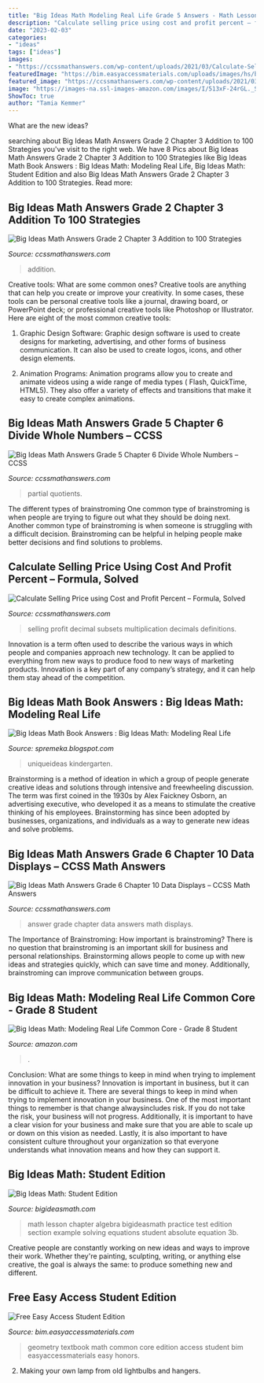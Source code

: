 ```yaml
---
title: "Big Ideas Math Modeling Real Life Grade 5 Answers - Math Lesson Chapter Algebra Bigideasmath Practice Test Edition Section Example Solving Equations Student Absolute Equation 3b"
description: "Calculate selling price using cost and profit percent – formula, solved"
date: "2023-02-03"
categories:
- "ideas"
tags: ["ideas"]
images:
- "https://ccssmathanswers.com/wp-content/uploads/2021/03/Calculate-Selling-Price-using-Cost-and-Profit-Percent-300x169.png"
featuredImage: "https://bim.easyaccessmaterials.com/uploads/images/hs/book_covers/hs_geo_pe.jpg"
featured_image: "https://ccssmathanswers.com/wp-content/uploads/2021/03/Calculate-Selling-Price-using-Cost-and-Profit-Percent-300x169.png"
image: "https://images-na.ssl-images-amazon.com/images/I/513xF-24rGL._SY291_BO1,204,203,200_QL40_ML2_.jpg"
ShowToc: true
author: "Tamia Kemmer"
---
```



What are the new ideas?
 

	

		
searching about Big Ideas Math Answers Grade 2 Chapter 3 Addition to 100 Strategies you've visit to the right web. We have 8 Pics about Big Ideas Math Answers Grade 2 Chapter 3 Addition to 100 Strategies like Big Ideas Math Book Answers : Big Ideas Math: Modeling Real Life, Big Ideas Math: Student Edition and also Big Ideas Math Answers Grade 2 Chapter 3 Addition to 100 Strategies. Read more:
		
    
## Big Ideas Math Answers Grade 2 Chapter 3 Addition To 100 Strategies

<img loading=lazy src="https://ccssmathanswers.com/wp-content/uploads/2020/12/Big-Ideas-Math-Book-2nd-Grade-Answer-Key-Chapter-3-Addition-to-100-Strategies-Lesson-3.3-Use-Place-Value-to-Add-Think-Grow-Modeling-Real-Life.jpg" onerror="this.onerror=null;this.src='https://tse1.mm.bing.net/th?id=OIP.eHuHFtout4VH8hhReD3WXgHaC6&amp;pid=15.1';" alt="Big Ideas Math Answers Grade 2 Chapter 3 Addition to 100 Strategies">

_Source: ccssmathanswers.com_

>addition. 

	

Creative tools: What are some common ones?
Creative tools are anything that can help you create or improve your creativity. In some cases, these tools can be personal creative tools like a journal, drawing board, or PowerPoint deck; or professional creative tools like Photoshop or Illustrator. Here are eight of the most common creative tools:
1. Graphic Design Software: Graphic design software is used to create designs for marketing, advertising, and other forms of business communication. It can also be used to create logos, icons, and other design elements.

2. Animation Programs: Animation programs allow you to create and animate videos using a wide range of media types ( Flash, QuickTime, HTML5). They also offer a variety of effects and transitions that make it easy to create complex animations.


    
## Big Ideas Math Answers Grade 5 Chapter 6 Divide Whole Numbers – CCSS

<img loading=lazy src="https://ccssmathanswers.com/wp-content/uploads/2020/12/Big-Ideas-Math-Answer-Key-Grade-5-Chapter-6-Divide-Whole-Numbers-6.6-25.jpg" onerror="this.onerror=null;this.src='https://tse4.mm.bing.net/th?id=OIP.J5sxq4I-KGkscKEomVDpYAAAAA&amp;pid=15.1';" alt="Big Ideas Math Answers Grade 5 Chapter 6 Divide Whole Numbers – CCSS">

_Source: ccssmathanswers.com_

>partial quotients. 

	

The different types of brainstroming
One common type of brainstroming is when people are trying to figure out what they should be doing next. Another common type of brainstroming is when someone is struggling with a difficult decision. Brainstroming can be helpful in helping people make better decisions and find solutions to problems.

    
## Calculate Selling Price Using Cost And Profit Percent – Formula, Solved

<img loading=lazy src="https://ccssmathanswers.com/wp-content/uploads/2021/03/Calculate-Selling-Price-using-Cost-and-Profit-Percent-300x169.png" onerror="this.onerror=null;this.src='https://tse2.mm.bing.net/th?id=OIP.UyKm5Mlg3MbWowxNWCa3lwAAAA&amp;pid=15.1';" alt="Calculate Selling Price using Cost and Profit Percent – Formula, Solved">

_Source: ccssmathanswers.com_

>selling profit decimal subsets multiplication decimals definitions. 

	

Innovation is a term often used to describe the various ways in which people and companies approach new technology. It can be applied to everything from new ways to produce food to new ways of marketing products. Innovation is a key part of any company’s strategy, and it can help them stay ahead of the competition.

    
## Big Ideas Math Book Answers : Big Ideas Math: Modeling Real Life

<img loading=lazy src="https://www.uniqueideas.site/wp-content/uploads/kindergarten-arroyo-grande-high-school-big-ideas-math-worksheets-1.jpg" onerror="this.onerror=null;this.src='https://tse3.mm.bing.net/th?id=OIP.36lS324-dNDyxA65NOcsDQHaJ4&amp;pid=15.1';" alt="Big Ideas Math Book Answers : Big Ideas Math: Modeling Real Life">

_Source: spremeka.blogspot.com_

>uniqueideas kindergarten. 

	

Brainstorming is a method of ideation in which a group of people generate creative ideas and solutions through intensive and freewheeling discussion. The term was first coined in the 1930s by Alex Faickney Osborn, an advertising executive, who developed it as a means to stimulate the creative thinking of his employees. Brainstorming has since been adopted by businesses, organizations, and individuals as a way to generate new ideas and solve problems.

    
## Big Ideas Math Answers Grade 6 Chapter 10 Data Displays – CCSS Math Answers

<img loading=lazy src="https://ccssmathanswers.com/wp-content/uploads/2021/01/BIM-Grade-6-Answer-Key-Chapter-10-Data-Displays-img_13.jpg" onerror="this.onerror=null;this.src='https://tse2.mm.bing.net/th?id=OIP.y5mZkTJNaYCcvSRQRh9S5wAAAA&amp;pid=15.1';" alt="Big Ideas Math Answers Grade 6 Chapter 10 Data Displays – CCSS Math Answers">

_Source: ccssmathanswers.com_

>answer grade chapter data answers math displays. 

	

The Importance of Brainstroming: How important is brainstroming?
There is no question that brainstroming is an important skill for business and personal relationships. Brainstorming allows people to come up with new ideas and strategies quickly, which can save time and money. Additionally, brainstroming can improve communication between groups.

    
## Big Ideas Math: Modeling Real Life Common Core - Grade 8 Student

<img loading=lazy src="https://images-na.ssl-images-amazon.com/images/I/513xF-24rGL._SY291_BO1,204,203,200_QL40_ML2_.jpg" onerror="this.onerror=null;this.src='https://tse3.mm.bing.net/th?id=OIP.gj-7z5u0oRXxQK7WSlqjdwAAAA&amp;pid=15.1';" alt="Big Ideas Math: Modeling Real Life Common Core - Grade 8 Student">

_Source: amazon.com_

>. 

	

Conclusion: What are some things to keep in mind when trying to implement innovation in your business?
Innovation is important in business, but it can be difficult to achieve it. There are several things to keep in mind when trying to implement innovation in your business. One of the most important things to remember is that change alwaysincludes risk. If you do not take the risk, your business will not progress. Additionally, it is important to have a clear vision for your business and make sure that you are able to scale up or down on this vision as needed. Lastly, it is also important to have consistent culture throughout your organization so that everyone understands what innovation means and how they can support it.

    
## Big Ideas Math: Student Edition

<img loading=lazy src="http://www.bigideasmath.com/uploads/images/online_book_thumb.jpg" onerror="this.onerror=null;this.src='https://tse3.mm.bing.net/th?id=OIP.hj0W_GzfXN2mANOwcb7ooAHaJe&amp;pid=15.1';" alt="Big Ideas Math: Student Edition">

_Source: bigideasmath.com_

>math lesson chapter algebra bigideasmath practice test edition section example solving equations student absolute equation 3b. 

	

Creative people are constantly working on new ideas and ways to improve their work. Whether they're painting, sculpting, writing, or anything else creative, the goal is always the same: to produce something new and different.

    
## Free Easy Access Student Edition

<img loading=lazy src="https://bim.easyaccessmaterials.com/uploads/images/hs/book_covers/hs_geo_pe.jpg" onerror="this.onerror=null;this.src='https://tse4.mm.bing.net/th?id=OIP.j6wqb1RDTBc1tke7ujxbrwAAAA&amp;pid=15.1';" alt="Free Easy Access Student Edition">

_Source: bim.easyaccessmaterials.com_

>geometry textbook math common core edition access student bim easyaccessmaterials easy honors. 

	

2. Making your own lamp from old lightbulbs and hangers.

